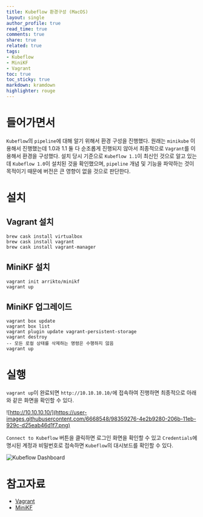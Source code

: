 ```yaml
---
title: Kubeflow 환경구성 (MacOS)
layout: single
author_profile: true
read_time: true
comments: true
share: true
related: true
tags:
- Kubeflow
- MiniKF
- Vagrant
toc: true
toc_sticky: true
markdown: kramdown
highlighter: rouge
---
```


# 들어가면서
`Kubeflow`의 `pipeline`에 대해 알기 위해서 환경 구성을 진행했다. 원래는 `minikube` 이용해서 진행했는데 1.0과 1.1 둘 다 순조롭게 진행되지 않아서 최종적으로 `Vagrant`를 이용해서 환경을 구성했다.  설치 당시 기준으로 `Kubeflow 1.1`이 최신인 것으로 알고 있는데 `Kubeflow 1.0`이 설치된 것을 확인했으며,  `pipeline` 개념 및 기능을 파악하는 것이 목적이기 때문에 버전은 큰 영향이 없을 것으로 판단한다.
# 설치

## Vagrant 설치
```
brew cask install virtualbox
brew cask install vagrant
brew cask install vagrant-manager  
```

## MiniKF 설치
```
vagrant init arrikto/minikf
vagrant up
```

## MiniKF 업그레이드
```
vagrant box update
vagrant box list
vagrant plugin update vagrant-persistent-storage  
vagrant destroy
-- 모든 로컬 상태를 삭제하는 명령은 수행하지 않음  
vagrant up
```

# 실행
`vagrant up`이 완료되면 `http://10.10.10.10/`에 접속하여 진행하면 최종적으로 아래와 같은 화면을 확인할 수 있다. 

![http://10.10.10.10/](https://user-images.githubusercontent.com/6668548/98359276-4e2b9280-206b-11eb-929c-d25eab46d1f7.png)

`Connect to Kubeflow` 버튼을 클릭하면 로그인 화면을 확인할 수 있고 `Credentials`에 명시된 계정과 비밀번호로 접속하면 `Kubeflow`의 대시보드를 확인할 수 있다.

![Kubeflow Dashboard](https://user-images.githubusercontent.com/6668548/98359743-06593b00-206c-11eb-9b39-8f94ee698734.png)

# 참고자료
* [Vagrant](https://sourabhbajaj.com/mac-setup/Vagrant/README.html)
* [MiniKF](https://www.kubeflow.org/docs/started/workstation/getting-started-minikf/)
